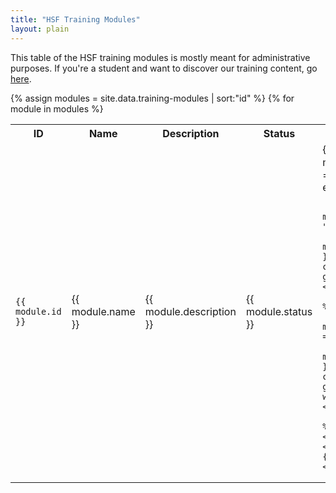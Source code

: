 ```yaml
---
title: "HSF Training Modules"
layout: plain
---
```

This table of the HSF training modules is mostly meant for administrative purposes.
If you're a student and want to discover our training content, go [here]({{site.baseurl}}/training/curriculum.html).

<div class="training">
    <table>
    <tr>
        <th>
            ID
        </th>
        <th>
            Name
        </th>
        <th>
            Description
        </th>
        <th>
            Status
        </th>
        <th>Links
        </th>
    </tr>
    {% assign modules = site.data.training-modules | sort:"id" %}
    {% for module in modules %}
    <tr>
    <td>
        <code>{{ module.id }}</code>
    </td>
    <td>
        {{ module.name }}
    </td>
    <td>
        {{ module.description }}
    </td>
    <td>
        {{ module.status }}
    </td>
    <td>
        {% unless module.webpage == "" %}
        <a href="{{ module.webpage }}"><span class="glyphicon glyphicon-book"></span></a>
        {% endunless %}

        {% unless module.videos == "" %}
        <a href="{{ module.videos }}"><span class="glyphicon glyphicon-film"></span></a>
        {% endunless %}
        {% unless module.repository == "" %}
        <a href="{{ module.repository }}"><span class="glyphicon glyphicon-wrench"></span></a>
        {% endunless %}
    </td>
    </tr>
    {% endfor %}
    </table>
</div>